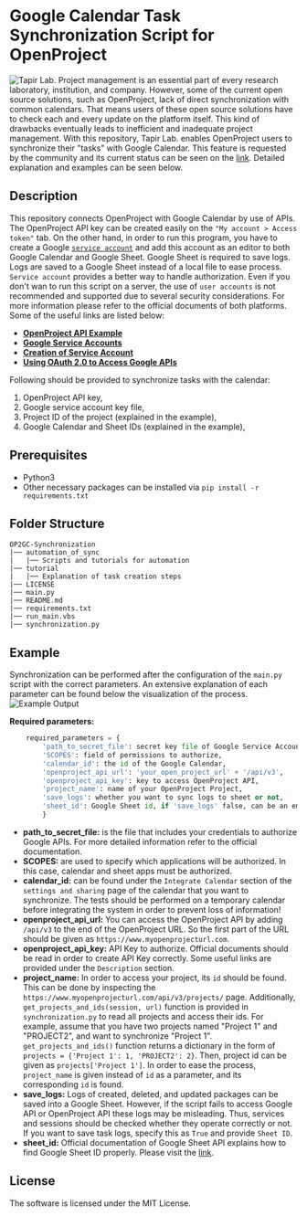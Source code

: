 # Google Calendar Task Synchronization Script for OpenProject
![Tapir Lab.](http://tapirlab.com/wp-content/uploads/2020/10/tapir_logo.png)
Project management is an essential part of every research laboratory, institution, and company. However, some of the current open source solutions, such as OpenProject, lack of direct synchronization with common calendars. That means users of these open source solutions have to check each and every update on the platform itself. This kind of drawbacks eventually leads to inefficient and inadequate project management. With this repository, Tapir Lab. enables OpenProject users to synchronize their "tasks" with Google Calendar. This feature is requested by the community and its current status can be seen on the [link](https://community.openproject.com/projects/openproject/work_packages/22861/activity). Detailed explanation and examples can be seen below.   
## Description
This repository connects OpenProject with Google Calendar by use of APIs. The OpenProject API key can be created easily on the `"My account > Access token"` tab. On the other hand, in order to run this program, you have to create a Google [`service account`](https://cloud.google.com/iam/docs/service-accounts) and add this account as an editor to both Google Calendar and Google Sheet. Google Sheet is required to save logs. Logs are saved to a Google Sheet instead of a local file to ease process. `Service account` provides a better way to handle authorization. Even if you don't wan to run this script on a server, the use of `user accounts` is not recommended and supported due to several security considerations. For more information please refer to the official documents of both platforms. Some of the useful links are listed below:

* [**OpenProject API Example**](https://docs.openproject.org/api/example/#basic-auth)
* [**Google Service Accounts**](https://cloud.google.com/iam/docs/service-accounts)
* [**Creation of Service Account**](https://cloud.google.com/iam/docs/creating-managing-service-accounts)
* [**Using OAuth 2.0 to Access Google APIs**](https://developers.google.com/identity/protocols/oauth2#serviceaccount)

Following should be provided to synchronize tasks with the calendar:
1. OpenProject API key,
2. Google service account key file,
3. Project ID of the project (explained in the example),
4. Google Calendar and Sheet IDs (explained in the example),

## Prerequisites

* Python3
* Other necessary packages can be installed via `pip install -r requirements.txt`

## Folder Structure
```
OP2GC-Synchronization
|── automation_of_sync
|   |── Scripts and tutorials for automation
|── tutorial
|   |── Explanation of task creation steps
|── LICENSE
|── main.py
|── README.md
|── requirements.txt
|── run_main.vbs
|── synchronization.py
```
## Example 
Synchronization can be performed after the configuration of the `main.py` script with the correct parameters. An extensive explanation of each parameter can be found below the visualization of the process.
![Example Output](./tutorial/sync.gif)

**Required parameters:**
```python
    required_parameters = {
        'path_to_secret_file': secret key file of Google Service Account,
        'SCOPES': field of permissions to authorize,
        'calendar_id': the id of the Google Calendar,
        'openproject_api_url': 'your_open_project_url' + '/api/v3',
        'openproject_api_key': key to access OpenProject API,
        'project_name': name of your OpenProject Project,
        'save_logs': whether you want to sync logs to sheet or not,
        'sheet_id': Google Sheet id, if 'save_logs' false, can be an empty string
        }
```
* **path_to_secret_file:** is the file that includes your credentials to authorize Google APIs. For more detailed information refer to the official documentation. 
* **SCOPES:** are used to specify which applications will be authorized. In this case, calendar and sheet apps must be authorized.
* **calendar_id:** can be found under the `Integrate Calendar` section of the `settings and sharing` page of the calendar that you want to synchronize. The tests should be performed on a temporary calendar before integrating the system in order to prevent loss of information!
* **openproject_api_url:** You can access the OpenProject API by adding `/api/v3` to the end of the OpenProject URL. So the first part of the URL should be given as `https://www.myopenprojecturl.com`.
* **openproject_api_key:** API Key to authorize. Official documents should be read in order to create API Key correctly. Some useful links are provided under the `Description` section.
* **project_name:** In order to access your project, its `id` should be found. This can be done by inspecting the `https://www.myopenprojecturl.com/api/v3/projects/` page. Additionally, `get_projects_and_ids(session, url)` function is provided in `synchronization.py` to read all projects and access their ids. For example, assume that you have two projects named "Project 1" and "PROJECT2", and want to synchronize "Project 1". `get_projects_and_ids()` function returns a dictionary in the form of `projects = {'Project 1': 1, 'PROJECT2': 2}`. Then, project id can be given as `projects['Project 1']`. In order to ease the process, `project_name` is given instead of `id` as a parameter, and its corresponding `id` is found.
* **save_logs:** Logs of created, deleted, and updated packages can be saved into a Google Sheet. However, if the script fails to access Google API or OpenProject API these logs may be misleading. Thus, services and sessions should be checked whether they operate correctly or not. If you want to save task logs, specify this as `True` and provide `Sheet ID`.
* **sheet_id:** Official documentation of Google Sheet API explains how to find Google Sheet ID properly. Please visit the [link](https://developers.google.com/sheets/api/guides/concepts).

## License

The software is licensed under the MIT License.
